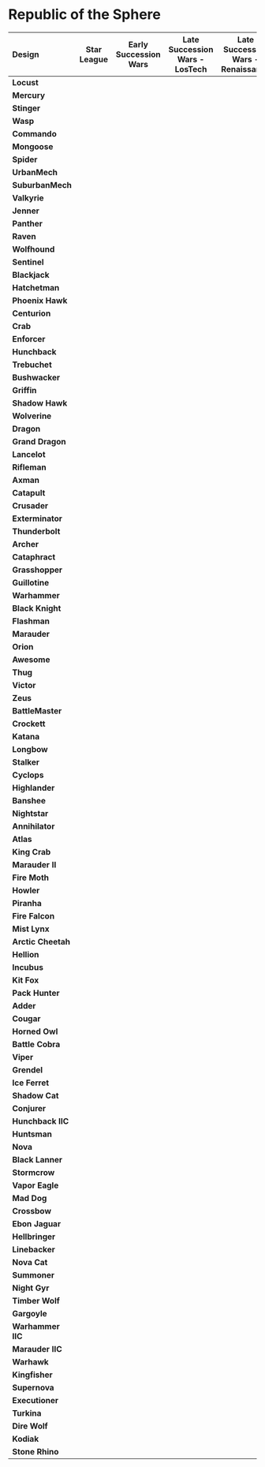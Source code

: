 # Republic of the Sphere

| Design | Star League | Early Succession Wars | Late Succession Wars - LosTech | Late Succession Wars - Renaissance | Clan Invasion | Civil War | Jihad | Early Republic | Late Republic | Dark Ages |
| :--- | :---: | :---: | :---: | :---: | :---: | :---: | :---: | :---: | :---: | :---: |
| **Locust** |     |     |     |     |     |     |     |  ●  |  ●  |  ●  |
| **Mercury** |     |     |     |     |     |     |     |  ●  |     |     |
| **Stinger** |     |     |     |     |     |     |     |  ●  |  ●  |  ●  |
| **Wasp** |     |     |     |     |     |     |     |  ●  |  ●  |  ●  |
| **Commando** |     |     |     |     |     |     |     |  ●  |  ●  |     |
| **Mongoose** |     |     |     |     |     |     |     |  ●  |  ●  |  ●  |
| **Spider** |     |     |     |     |     |     |     |  ●  |  ●  |  ●  |
| **UrbanMech** |     |     |     |     |     |     |     |  ●  |  ●  |  ●  |
| **SuburbanMech** |     |     |     |     |     |     |     |     |     |     |
| **Valkyrie** |     |     |     |     |     |     |     |  ●  |  ●  |  ●  |
| **Jenner** |     |     |     |     |     |     |     |  ●  |  ●  |  ●  |
| **Panther** |     |     |     |     |     |     |     |  ●  |  ●  |  ●  |
| **Raven** |     |     |     |     |     |     |     |     |     |     |
| **Wolfhound** |     |     |     |     |     |     |     |  ●  |  ●  |  ●  |
| **Sentinel** |     |     |     |     |     |     |     |     |     |     |
| **Blackjack** |     |     |     |     |     |     |     |  ●  |  ●  |  ●  |
| **Hatchetman** |     |     |     |     |     |     |     |  ●  |  ●  |  ●  |
| **Phoenix Hawk** |     |     |     |     |     |     |     |  ●  |  ●  |  ●  |
| **Centurion** |     |     |     |     |     |     |     |  ●  |  ●  |  ●  |
| **Crab** |     |     |     |     |     |     |     |  ●  |  ●  |  ●  |
| **Enforcer** |     |     |     |     |     |     |     |     |     |     |
| **Hunchback** |     |     |     |     |     |     |     |  ●  |  ●  |  ●  |
| **Trebuchet** |     |     |     |     |     |     |     |  ●  |  ●  |  ●  |
| **Bushwacker** |     |     |     |     |     |     |     |  ●  |  ●  |  ●  |
| **Griffin** |     |     |     |     |     |     |     |  ●  |  ●  |  ●  |
| **Shadow Hawk** |     |     |     |     |     |     |     |  ●  |  ●  |  ●  |
| **Wolverine** |     |     |     |     |     |     |     |  ●  |  ●  |  ●  |
| **Dragon** |     |     |     |     |     |     |     |     |     |     |
| **Grand Dragon** |     |     |     |     |     |     |     |  ●  |  ●  |  ●  |
| **Lancelot** |     |     |     |     |     |     |     |     |     |     |
| **Rifleman** |     |     |     |     |     |     |     |  ●  |  ●  |  ●  |
| **Axman** |     |     |     |     |     |     |     |  ●  |  ●  |  ●  |
| **Catapult** |     |     |     |     |     |     |     |     |     |     |
| **Crusader** |     |     |     |     |     |     |     |  ●  |  ●  |  ●  |
| **Exterminator** |     |     |     |     |     |     |     |     |     |  ●  |
| **Thunderbolt** |     |     |     |     |     |     |     |  ●  |  ●  |  ●  |
| **Archer** |     |     |     |     |     |     |     |  ●  |  ●  |  ●  |
| **Cataphract** |     |     |     |     |     |     |     |     |     |  ●  |
| **Grasshopper** |     |     |     |     |     |     |     |  ●  |  ●  |  ●  |
| **Guillotine** |     |     |     |     |     |     |     |  ●  |  ●  |  ●  |
| **Warhammer** |     |     |     |     |     |     |     |  ●  |  ●  |  ●  |
| **Black Knight** |     |     |     |     |     |     |     |  ●  |  ●  |  ●  |
| **Flashman** |     |     |     |     |     |     |     |  ●  |     |     |
| **Marauder** |     |     |     |     |     |     |     |  ●  |  ●  |  ●  |
| **Orion** |     |     |     |     |     |     |     |  ●  |  ●  |  ●  |
| **Awesome** |     |     |     |     |     |     |     |  ●  |  ●  |  ●  |
| **Thug** |     |     |     |     |     |     |     |  ●  |  ●  |  ●  |
| **Victor** |     |     |     |     |     |     |     |  ●  |  ●  |  ●  |
| **Zeus** |     |     |     |     |     |     |     |  ●  |  ●  |  ●  |
| **BattleMaster** |     |     |     |     |     |     |     |  ●  |  ●  |  ●  |
| **Crockett** |     |     |     |     |     |     |     |     |     |     |
| **Katana** |     |     |     |     |     |     |     |     |     |     |
| **Longbow** |     |     |     |     |     |     |     |  ●  |  ●  |  ●  |
| **Stalker** |     |     |     |     |     |     |     |  ●  |  ●  |  ●  |
| **Cyclops** |     |     |     |     |     |     |     |  ●  |  ●  |  ●  |
| **Highlander** |     |     |     |     |     |     |     |  ●  |  ●  |  ●  |
| **Banshee** |     |     |     |     |     |     |     |     |     |     |
| **Nightstar** |     |     |     |     |     |     |     |  ●  |  ●  |     |
| **Annihilator** |     |     |     |     |     |     |     |  ●  |  ●  |  ●  |
| **Atlas** |     |     |     |     |     |     |     |  ●  |  ●  |  ●  |
| **King Crab** |     |     |     |     |     |     |     |  ●  |  ●  |  ●  |
| **Marauder II** |     |     |     |     |     |     |     |  ●  |  ●  |  ●  |
| **Fire Moth** |     |     |     |     |     |     |     |     |     |     |
| **Howler** |     |     |     |     |     |     |     |     |     |     |
| **Piranha** |     |     |     |     |     |     |     |     |     |     |
| **Fire Falcon** |     |     |     |     |     |     |     |     |     |     |
| **Mist Lynx** |     |     |     |     |     |     |     |     |     |     |
| **Arctic Cheetah** |     |     |     |     |     |     |     |  ●  |  ●  |  ●  |
| **Hellion** |     |     |     |     |     |     |     |     |     |     |
| **Incubus** |     |     |     |     |     |     |     |     |     |  ●  |
| **Kit Fox** |     |     |     |     |     |     |     |     |     |     |
| **Pack Hunter** |     |     |     |     |     |     |     |     |     |     |
| **Adder** |     |     |     |     |     |     |     |  ●  |  ●  |  ●  |
| **Cougar** |     |     |     |     |     |     |     |  ●  |  ●  |  ●  |
| **Horned Owl** |     |     |     |     |     |     |     |     |     |     |
| **Battle Cobra** |     |     |     |     |     |     |     |     |     |     |
| **Viper** |     |     |     |     |     |     |     |  ●  |  ●  |  ●  |
| **Grendel** |     |     |     |     |     |     |     |     |     |     |
| **Ice Ferret** |     |     |     |     |     |     |     |     |     |     |
| **Shadow Cat** |     |     |     |     |     |     |     |  ●  |  ●  |  ●  |
| **Conjurer** |     |     |     |     |     |     |     |  ●  |  ●  |  ●  |
| **Hunchback IIC** |     |     |     |     |     |     |     |     |     |     |
| **Huntsman** |     |     |     |     |     |     |     |  ●  |  ●  |  ●  |
| **Nova** |     |     |     |     |     |     |     |  ●  |  ●  |  ●  |
| **Black Lanner** |     |     |     |     |     |     |     |     |     |     |
| **Stormcrow** |     |     |     |     |     |     |     |     |     |     |
| **Vapor Eagle** |     |     |     |     |     |     |     |     |     |  ●  |
| **Mad Dog** |     |     |     |     |     |     |     |  ●  |  ●  |  ●  |
| **Crossbow** |     |     |     |     |     |     |     |     |     |     |
| **Ebon Jaguar** |     |     |     |     |     |     |     |     |     |     |
| **Hellbringer** |     |     |     |     |     |     |     |     |     |  ●  |
| **Linebacker** |     |     |     |     |     |     |     |     |     |     |
| **Nova Cat** |     |     |     |     |     |     |     |  ●  |  ●  |  ●  |
| **Summoner** |     |     |     |     |     |     |     |  ●  |  ●  |  ●  |
| **Night Gyr** |     |     |     |     |     |     |     |     |     |     |
| **Timber Wolf** |     |     |     |     |     |     |     |  ●  |  ●  |  ●  |
| **Gargoyle** |     |     |     |     |     |     |     |     |     |     |
| **Warhammer IIC** |     |     |     |     |     |     |     |  ●  |  ●  |  ●  |
| **Marauder IIC** |     |     |     |     |     |     |     |     |     |     |
| **Warhawk** |     |     |     |     |     |     |     |     |     |     |
| **Kingfisher** |     |     |     |     |     |     |     |  ●  |  ●  |     |
| **Supernova** |     |     |     |     |     |     |     |  ●  |  ●  |  ●  |
| **Executioner** |     |     |     |     |     |     |     |  ●  |  ●  |  ●  |
| **Turkina** |     |     |     |     |     |     |     |     |     |     |
| **Dire Wolf** |     |     |     |     |     |     |     |  ●  |  ●  |  ●  |
| **Kodiak** |     |     |     |     |     |     |     |  ●  |  ●  |  ●  |
| **Stone Rhino** |     |     |     |     |     |     |     |     |     |     |

